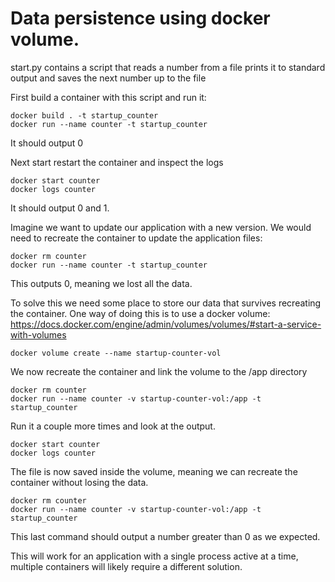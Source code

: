 # Data persistence using docker volume. #

start.py contains a script that reads a number from a file prints it to standard output and saves the next number up to the file

First build a container with this script and run it:

```
docker build . -t startup_counter
docker run --name counter -t startup_counter
```

It should output 0 

Next start restart the container and inspect the logs

```
docker start counter
docker logs counter
```

It should output 0 and 1.

Imagine we want to update our application with a new version. We would need to recreate the container to update the application files:

```
docker rm counter
docker run --name counter -t startup_counter
```

This outputs 0, meaning we lost all the data.

To solve this we need some place to store our data that survives recreating the container.
One way of doing this is to use a docker volume: https://docs.docker.com/engine/admin/volumes/volumes/#start-a-service-with-volumes

```
docker volume create --name startup-counter-vol
```

We now recreate the container and link the volume to the /app directory

```
docker rm counter
docker run --name counter -v startup-counter-vol:/app -t startup_counter
```

Run it a couple more times and look at the output.

```
docker start counter
docker logs counter
```

The file is now saved inside the volume, meaning we can recreate the container without losing the data.

```
docker rm counter
docker run --name counter -v startup-counter-vol:/app -t startup_counter
```

This last command should output a number greater than 0 as we expected.

This will work for an application with a single process active at a time, multiple containers will likely require a different solution.
